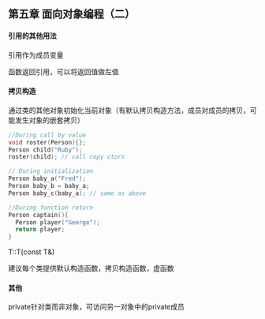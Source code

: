 ## 第五章 面向对象编程（二）

#### 引用的其他用法

引用作为成员变量

函数返回引用，可以将返回值做左值

#### 拷贝构造

通过类的其他对象初始化当前对象（有默认拷贝构造方法，成员对成员的拷贝，可能发生对象的嵌套拷贝）

```C++
//During call by value
void roster(Person){};
Person child("Ruby");
roster(child); // call copy ctors

// During initialization
Person baby_a("Fred");
Person baby_b = baby_a;
Person baby_c(baby_a); // same as above

//During function return
Person captain(){
  Person player("George");
  return player;
}
```

T::T(const T&)

建议每个类提供默认构造函数，拷贝构造函数，虚函数

#### 其他

private针对类而非对象，可访问另一对象中的private成员
